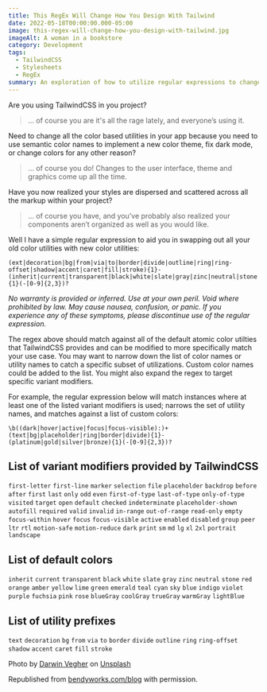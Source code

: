 ```yaml
---
title: This RegEx Will Change How You Design With Tailwind
date: 2022-05-18T00:00:00.000-05:00
image: this-regex-will-change-how-you-design-with-tailwind.jpg
imageAlt: A woman in a bookstore
category: Development
tags:
  - TailwindCSS
  - Stylesheets
  - RegEx
summary: An exploration of how to utilize regular expressions to change the design of your website when using TailwindCSS.
---
```


Are you using TailwindCSS in you project?

> ... of course you are it's all the rage lately, and everyone’s using it.

Need to change all the color based utilities in your app because you need to use semantic color names to implement a new color theme, fix dark mode, or change colors for any other reason?

> ... of course you do! Changes to the user interface, theme and graphics come up all the time.

Have you now realized your styles are dispersed and scattered across all the markup within your project?

> ... of course you have, and you’ve probably also realized your components aren’t organized as well as you would like.

Well I have a simple regular expression to aid you in swapping out all your old color utilities with new color utilities:

~~~regex
(ext|decoration|bg|from|via|to|border|divide|outline|ring|ring-offset|shadow|accent|caret|fill|stroke){1}-(inherit|current|transparent|black|white|slate|gray|zinc|neutral|stone|red|orange|amber|yellow|lime|green|emerald|teal|cyan|sky|blue|indigo|violet|purple|fuchsia|pink|rose|blueGray|coolGray|trueGray|warmGray|lightBlue){1}(-[0-9]{2,3})?
~~~
*No warranty is provided or inferred. Use at your own peril. Void where prohibited by law. May cause nausea, confusion, or panic. If you experience any of these symptoms, please discontinue use of the regular expression.*

The regex above should match against all of the default atomic color utilties that TailwindCSS provides and can be modified to more specifically match your use case. You may want to narrow down the list of color names or utility names to catch a specific subset of utilizations. Custom color names could be added to the list. You might also expand the regex to target specific variant modifiers.

For example, the regular expression below will match instances where at least one of the listed variant modifiers is used; narrows the set of utility names, and matches against a list of custom colors:

~~~regex
\b((dark|hover|active|focus|focus-visible):)+(text|bg|placeholder|ring|border|divide){1}-(platinum|gold|silver|bronze){1}(-[0-9]{2,3})?
~~~

## List of variant modifiers provided by TailwindCSS

`first-letter` `first-line` `marker` `selection` `file` `placeholder` `backdrop` `before` `after` `first` `last` `only` `odd` `even` `first-of-type` `last-of-type` `only-of-type` `visited` `target` `open` `default` `checked` `indeterminate` `placeholder-shown` `autofill` `required` `valid` `invalid` `in-range` `out-of-range` `read-only` `empty` `focus-within` `hover` `focus` `focus-visible` `active` `enabled` `disabled` `group` `peer` `ltr` `rtl` `motion-safe` `motion-reduce` `dark` `print` `sm` `md` `lg` `xl` `2xl` `portrait` `landscape`

## List of default colors

`inherit` `current` `transparent` `black` `white` `slate` `gray` `zinc` `neutral` `stone` `red` `orange` `amber` `yellow` `lime` `green` `emerald` `teal` `cyan` `sky` `blue` `indigo` `violet` `purple` `fuchsia` `pink` `rose` `blueGray` `coolGray` `trueGray` `warmGray` `lightBlue`

## List of utility prefixes

`text` `decoration` `bg` `from` `via` `to` `border` `divide` `outline` `ring` `ring-offset` `shadow` `accent` `caret` `fill` `stroke`

Photo by <a href="https://unsplash.com/@darwiiiin?utm_source=unsplash&utm_medium=referral&utm_content=creditCopyText">Darwin Vegher</a> on <a href="https://unsplash.com/s/photos/clutter?utm_source=unsplash&utm_medium=referral&utm_content=creditCopyText">Unsplash</a>

Republished from [bendyworks.com/blog](bendyworks.com/blog) with permission.
